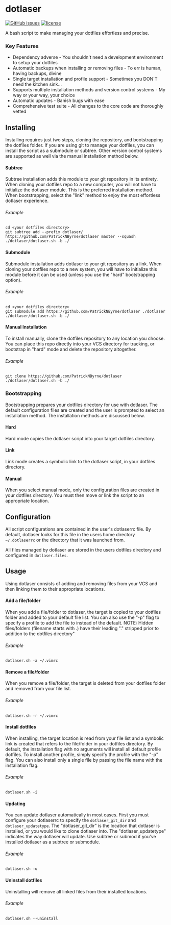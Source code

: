 # dotlaser
[![GitHub issues](https://img.shields.io/github/issues/patricknbyrne/dotlaser.svg)](https://github.com/PatrickNByrne/dotlaser/issues)
[![license](https://img.shields.io/github/license/patricknbyrne/dotlaser.svg)](https://github.com/PatrickNByrne/dotlaser/blob/master/LICENSE)

A bash script to make managing your dotfiles effortless and precise.

### Key Features

* Dependency adverse - You shouldn't need a development environment to setup your dotfiles
* Automatic backups when installing or removing files - To err is human, having backups, divine
* Single target installation and profile support - Sometimes you DON'T need the kitchen sink...
* Supports multiple installation methods and version control systems - My way or your way, your choice
* Automatic updates - Banish bugs with ease
* Comprehensive test suite - All changes to the core code are thoroughly vetted

## Installing

Installing requires just two steps, cloning the repository, and bootstrapping the dotfiles folder. If you are using git to manage your dotfiles, you can install the script as a submodule or subtree. Other version control systems are supported as well via the manual installation method below. 

#### Subtree

Subtree installation adds this module to your git repository in its entirety. When cloning your dotfiles repo to a new computer, you will not have to initialize the dotlaser module. This is the preferred installation method. When bootstrapping, select the "link" method to enjoy the most effortless dotlaser experience. 

###### Example
```
cd <your dotfiles directory>  
git subtree add --prefix dotlaser/ https://github.com/PatrickNByrne/dotlaser master --squash  
./dotlaser/dotlaser.sh -b ./
```

#### Submodule

Submodule installation adds dotlaser to your git repository as a link. When cloning your dotfiles repo to a new system, you will have to initialize this module before it can be used (unless you use the "hard" bootstrapping option). 

###### Example
```
cd <your dotfiles directory>  
git submodule add https://github.com/PatrickNByrne/dotlaser ./dotlaser
./dotlaser/dotlaser.sh -b ./
```

#### Manual Installation

To install manually, clone the dotfiles repository to any location you choose. You can place this repo directly into your VCS directory for tracking, or bootstrap in "hard" mode and delete the repository altogether. 

###### Example
```
git clone https://github.com/PatrickNByrne/dotlaser 
./dotlaser/dotlaser.sh -b ./  
```

### Bootstrapping

Bootstrapping prepares your dotfiles directory for use with dotlaser. The default configuration files are created and the user is prompted to select an installation method. The installation methods are discussed below. 

#### Hard

Hard mode copies the dotlaser script into your target dotfiles directory.

#### Link

Link mode creates a symbolic link to the dotlaser script, in your dotfiles directory.

#### Manual

When you select manual mode, only the configuration files are created in your dotfiles directory. You must then move or link the script to an appropriate location. 

## Configuration

All script configurations are contained in the user's dotlaserrc file. By default, dotlaser looks for this file in the users home directory ` ~/.dotlaserrc` or the directory that it was launched from. 

All files managed by dotlaser are stored in the users dotfiles directory and configured in `dotlaser.files`.

## Usage

Using dotlaser consists of adding and removing files from your VCS and then linking them to their appropriate locations.

#### Add a file/folder

When you add a file/folder to dotlaser, the target is copied to your dotfiles folder and added to your default file list. You can also use the "-p" flag to specify a profile to add the file to instead of the default. 
NOTE: Hidden files/folders (filename starts with .) have their leading "." stripped prior to addition to the dotfiles directory"

###### Example
`dotlaser.sh -a ~/.vimrc`  

#### Remove a file/folder

When you remove a file/folder, the target is deleted from your dotfiles folder and removed from your file list.

###### Example
`dotlaser.sh -r ~/.vimrc`  

#### Install dotfiles

When installing, the target location is read from your file list and a symbolic link is created that refers to the file/folder in your dotfiles directory. By default, the installation flag with no arguments will install all default profile dotfiles. To install another profile, simply specify the profile with the "-p" flag. You can also install only a single file by passing the file name with the installation flag. 

###### Example
`dotlaser.sh -i`  

#### Updating

You can update dotlaser automatically in most cases. First you must configure your dotlaserrc to specify the `dotlaser_git_dir` and `dotlaser_updatetype`. The "dotlaser_git_dir" is the location that dotlaser is installed, or you would like to clone dotlaser into. The "dotlaser_updatetype" indicates the way dotlaser will update. Use subtree or submod if you've installed dotlaser as a subtree or submodule.

###### Example
`dotlaser.sh -u`

#### Uninstall dotfiles

Uninstalling will remove all linked files from their installed locations.

###### Example
`dotlaser.sh --uninstall`  


